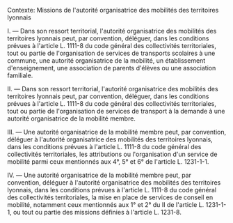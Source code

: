 Contexte: Missions de l'autorité organisatrice des mobilités des territoires lyonnais

I. — Dans son ressort territorial, l'autorité organisatrice des mobilités des territoires lyonnais peut, par convention, déléguer, dans les conditions prévues à l'article L. 1111-8 du code général des collectivités territoriales, tout ou partie de l'organisation de services de transports scolaires à une commune, une autorité organisatrice de la mobilité, un établissement d'enseignement, une association de parents d'élèves ou une association familiale.

II. — Dans son ressort territorial, l'autorité organisatrice des mobilités des territoires lyonnais peut, par convention, déléguer, dans les conditions prévues à l'article L. 1111-8 du code général des collectivités territoriales, tout ou partie de l'organisation de services de transport à la demande à une autorité organisatrice de la mobilité membre.

III. — Une autorité organisatrice de la mobilité membre peut, par convention, déléguer à l'autorité organisatrice des mobilités des territoires lyonnais, dans les conditions prévues à l'article L. 1111-8 du code général des collectivités territoriales, les attributions ou l'organisation d'un service de mobilité parmi ceux mentionnés aux 4°, 5° et 6° de l'article L. 1231-1-1.

IV. — Une autorité organisatrice de la mobilité membre peut, par convention, déléguer à l'autorité organisatrice des mobilités des territoires lyonnais, dans les conditions prévues à l'article L. 1111-8 du code général des collectivités territoriales, la mise en place de services de conseil en mobilité, notamment ceux mentionnés aux 1° et 2° du II de l'article L. 1231-1-1, ou tout ou partie des missions définies à l'article L. 1231-8.